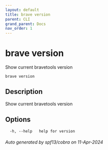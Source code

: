 ```yaml
---
layout: default
title: brave version
parent: CLI
grand_parent: Docs
nav_order: 1
---
```


# brave version

Show current bravetools version

```
brave version
```

## Description

Show current bravetools version

## Options

```
  -h, --help   help for version
```

###### Auto generated by spf13/cobra on 11-Apr-2024
